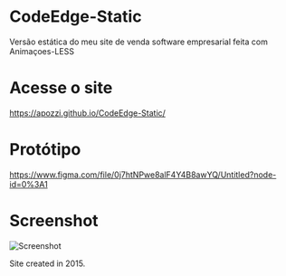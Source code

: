 # CodeEdge-Static
Versão estática do meu site de venda software empresarial feita com Animaçoes-LESS

# Acesse o site
https://apozzi.github.io/CodeEdge-Static/

# Protótipo
https://www.figma.com/file/0j7htNPwe8alF4Y4B8awYQ/Untitled?node-id=0%3A1

# Screenshot

![Screenshot](https://i.postimg.cc/cCc59vrd/Site2.png)

Site created in 2015.
